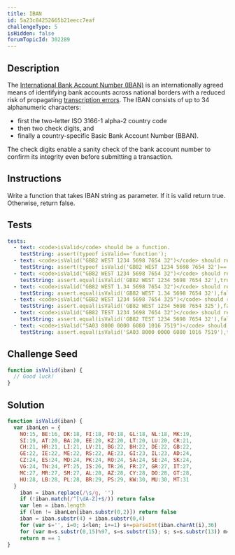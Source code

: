 ```yaml
---
title: IBAN
id: 5a23c84252665b21eecc7eaf
challengeType: 5
isHidden: false
forumTopicId: 302289
---
```


## Description
<section id='description'>
The  <a href="https://en.wikipedia.org/wiki/International_Bank_Account_Number" target="_blank">International Bank Account Number (IBAN)</a>  is an internationally agreed means of identifying bank accounts across national borders with a reduced risk of propagating <a href="https://en.wikipedia.org/wiki/Transcription_error" target="_blank">transcription errors</a>.
The IBAN consists of up to 34 alphanumeric characters:
<ul>
  <li>first the two-letter ISO 3166-1 alpha-2 country code</li>
  <li>then two check digits, and</li>
  <li>finally a country-specific Basic Bank Account Number (BBAN).</li>
</ul>
The check digits enable a sanity check of the bank account number to confirm its integrity even before submitting a transaction.
</section>

## Instructions
<section id='instructions'>
Write a function that takes IBAN string as parameter. If it is valid return true. Otherwise, return false.
</section>

## Tests
<section id='tests'>

```yml
tests:
  - text: <code>isValid</code> should be a function.
    testString: assert(typeof isValid=='function');
  - text: <code>isValid("GB82 WEST 1234 5698 7654 32")</code> should return a boolean.
    testString: assert(typeof isValid('GB82 WEST 1234 5698 7654 32')=='boolean');
  - text: <code>isValid("GB82 WEST 1234 5698 7654 32")</code> should return <code>true</code>.
    testString: assert.equal(isValid('GB82 WEST 1234 5698 7654 32'),true);
  - text: <code>isValid("GB82 WEST 1.34 5698 7654 32")</code> should return <code>false</code>.
    testString: assert.equal(isValid('GB82 WEST 1.34 5698 7654 32'),false);
  - text: <code>isValid("GB82 WEST 1234 5698 7654 325")</code> should return <code>false</code>.
    testString: assert.equal(isValid('GB82 WEST 1234 5698 7654 325'),false);
  - text: <code>isValid("GB82 TEST 1234 5698 7654 32")</code> should return <code>false</code>.
    testString: assert.equal(isValid('GB82 TEST 1234 5698 7654 32'),false);
  - text: <code>isValid("SA03 8000 0000 6080 1016 7519")</code> should return <code>true</code>.
    testString: assert.equal(isValid('SA03 8000 0000 6080 1016 7519'),true);

```

</section>

## Challenge Seed
<section id='challengeSeed'>

<div id='js-seed'>

```js
function isValid(iban) {
  // Good luck!
}
```

</div>

</section>

## Solution
<section id='solution'>


```js
function isValid(iban) {
  var ibanLen = {
  	NO:15, BE:16, DK:18, FI:18, FO:18, GL:18, NL:18, MK:19,
  	SI:19, AT:20, BA:20, EE:20, KZ:20, LT:20, LU:20, CR:21,
  	CH:21, HR:21, LI:21, LV:21, BG:22, BH:22, DE:22, GB:22,
  	GE:22, IE:22, ME:22, RS:22, AE:23, GI:23, IL:23, AD:24,
  	CZ:24, ES:24, MD:24, PK:24, RO:24, SA:24, SE:24, SK:24,
  	VG:24, TN:24, PT:25, IS:26, TR:26, FR:27, GR:27, IT:27,
  	MC:27, MR:27, SM:27, AL:28, AZ:28, CY:28, DO:28, GT:28,
  	HU:28, LB:28, PL:28, BR:29, PS:29, KW:30, MU:30, MT:31
  }
	iban = iban.replace(/\s/g, '')
	if (!iban.match(/^[\dA-Z]+$/)) return false
	var len = iban.length
	if (len != ibanLen[iban.substr(0,2)]) return false
	iban = iban.substr(4) + iban.substr(0,4)
	for (var s='', i=0; i<len; i+=1) s+=parseInt(iban.charAt(i),36)
	for (var m=s.substr(0,15)%97, s=s.substr(15); s; s=s.substr(13)) m=(m+s.substr(0,13))%97
	return m == 1
}

```

</section>
